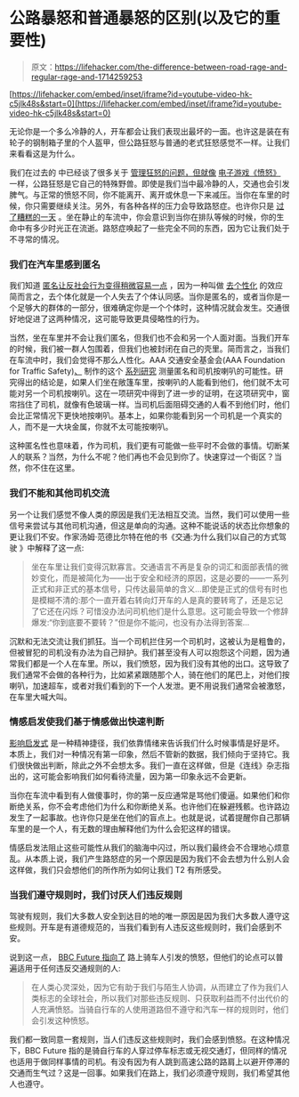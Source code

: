 # 公路暴怒和普通暴怒的区别(以及它的重要性)

> 原文：<https://lifehacker.com/the-difference-between-road-rage-and-regular-rage-and-1714259253>

 [https://lifehacker.com/embed/inset/iframe?id=youtube-video-hk-c5jlk48s&start=0](https://lifehacker.com/embed/inset/iframe?id=youtube-video-hk-c5jlk48s&start=0) 

无论你是一个多么冷静的人，开车都会让我们表现出最坏的一面。也许这是装在有轮子的钢制箱子里的个人盔甲，但公路狂怒与普通的老式狂怒感觉不一样。让我们来看看这是为什么。



我们在过去的 中已经谈了很多关于 [管理狂怒的问题，但就像](https://lifehacker.com/how-to-manage-your-seething-rage-productively-1453235396) [电子游戏《愤怒》](https://lifehacker.com/how-to-deal-with-your-video-game-induced-anger-1701348056) 一样，公路狂怒是它自己的特殊野兽。即使是我们当中最冷静的人，交通也会引发脾气。与正常的愤怒不同，你不能离开、离开或休息一下来减压。当你在车里的时候，你只需要继续关注。另外，有各种各样的压力会导致路怒症。也许你只是 [过了糟糕的一天](https://lifehacker.com/the-science-behind-having-a-bad-day-and-how-to-solve-5595104) 。坐在静止的车流中，你会意识到当你在排队等候的时候，你的生命中有多少时光正在流逝。路怒症唤起了一些完全不同的东西，因为它让我们处于不寻常的情况。

### 我们在汽车里感到匿名

我们知道 [匿名让反社会行为变得稍微容易一点](http://psycnet.apa.org/index.cfm?fa=buy.optionToBuy&id=1976-20842-001) ，因为一种叫做 [去个性化](https://en.wikipedia.org/wiki/Deindividuation) 的效应简而言之，去个体化就是一个人失去了个体认同感。当你是匿名的，或者当你是一个足够大的群体的一部分，很难确定你是一个个体时，这种情况就会发生。交通很好地促进了这两种情况，这可能导致更具侵略性的行为。

当然，坐在车里并不会让我们匿名，但我们也不会和另一个人面对面。当我们开车的时候，我们被一群人包围着，但我们也被封闭在自己的壳里。简而言之，当我们在车流中时，我们会觉得不那么人性化。AAA 交通安全基金会(AAA Foundation for Traffic Safety)[、](https://www.aaafoundation.org/sites/default/files/Jenness.pdf) 制作的这个 [系列研究](https://www.aaafoundation.org/sites/default/files/Jenness.pdf) 测量匿名和司机按喇叭的可能性。研究得出的结论是，如果人们坐在敞篷车里，按喇叭的人能看到他们，他们就不太可能对另一个司机按喇叭。这在一项研究中得到了进一步的证明，在这项研究中，窗帘挡住了司机，就像有色玻璃一样。当司机后面阻碍交通的人看不到他们时，他们会比正常情况下更快地按喇叭。基本上，如果你能看到另一个司机是一个真实的人，而不是一大块金属，你就不太可能按喇叭。

这种匿名性也意味着，作为司机，我们更有可能做一些平时不会做的事情。切断某人的联系？当然，为什么不呢？他们再也不会见到你了。快速穿过一个街区？当然，你不住在这里。

### 我们不能和其他司机交流

另一个让我们感觉不像人类的原因是我们无法相互交流。当然，我们可以使用一些信号来尝试与其他司机沟通，但这是单向的沟通。这种不能说话的状态比你想象的更让我们不安。作家汤姆·范德比尔特在他的书《交通:为什么我们以自己的方式驾驶 》中解释了这一点:

> 坐在车里让我们变得沉默寡言。交通语言不再是复杂的词汇和面部表情的微妙变化，而是被简化为——出于安全和经济的原因，这是必要的——一系列正式和非正式的基本信号，只传达最简单的含义...即使是正式的信号有时也是模糊不清的:那个一直开着右转向灯开车的人是真的要转弯了，还是忘记了它还在闪烁？可惜没办法问司机他们是什么意思。这可能会导致一个修辞爆发:“你到底要不要转？”但是你不能问，也没有办法得到答案...

沉默和无法交流让我们抓狂。当一个司机拦住另一个司机时，这被认为是粗鲁的，但被冒犯的司机没有办法为自己辩护。我们甚至没有人可以抱怨这个问题，因为通常我们都是一个人在车里。所以，我们愤怒，因为我们没有其他的出口。这导致了我们通常不会做的各种行为，比如紧紧跟随那个人，骑在他们的尾巴上，对他们按喇叭，加速超车，或者对我们看到的下一个人发泄。更不用说我们通常会被激怒，在车里大喊大叫。

### 情感启发使我们基于情感做出快速判断

[影响启发式](https://en.wikipedia.org/wiki/Affect_heuristic) 是一种精神捷径，我们依靠情绪来告诉我们什么时候事情是好是坏。本质上，我们对一种情况有第一印象，然后不管新的数据，我们倾向于坚持它。我们很快做出判断，除此之外不会想太多。我们一直在这样做，但是《连线》杂志指出的，这可能会影响我们如何看待流量，因为第一印象永远不会更新。

当你在车流中看到有人做傻事时，你的第一反应通常是骂他们傻逼。如果他们和你断绝关系，你不会考虑他们为什么和你断绝关系。也许他们在躲避残骸。也许路边发生了一起事故。也许你只是坐在他们的盲点上。也就是说，试着提醒你自己那辆车里的是一个人，有无数的理由解释他们为什么会犯这样的错误。

情感启发法阻止这些可能性从我们的脑海中闪过，所以我们最终会不合理地心烦意乱。从本质上说，我们产生路怒症的另一个原因是因为我们不会去想为什么别人会这样做，我们只会想他们的所作所为如何让我们 T2 有所感受。

### 当我们遵守规则时，我们讨厌人们违反规则

驾驶有规则，我们大多数人安全到达目的地的唯一原因是因为我们大多数人遵守这些规则。开车是有道德规范的，当我们看到有人违反这些规则时，我们会感到不安。

说到这一点， [BBC Future 指向了](http://www.bbc.com/future/story/20130212-why-you-really-hate-cyclists) 路上骑车人引发的愤怒，但他们的论点可以普遍适用于任何违反交通规则的人:

> 在人类心灵深处，因为它有助于我们与陌生人协调，从而建立了作为我们人类标志的全球社会，所以我们对那些违反规则、只获取利益而不付出代价的人充满愤怒。当骑自行车的人使用道路但不遵守和汽车一样的规则时，他们会引发这种愤怒。

我们都一致同意一套规则，当人们违反这些规则时，我们会感到愤怒。在这种情况下，BBC Future 指的是骑自行车的人穿过停车标志或无视交通灯，但同样的情况也适用于做同样事情的司机。有没有因为有人跳到高速公路的路肩上以避开停滞的交通而生气过？这是一回事。如果我们在路上，我们必须遵守规则，我们希望其他人也遵守。